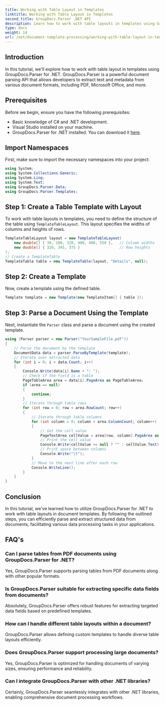 ```yaml
---
title: Working with Table Layout in Templates
linktitle: Working with Table Layout in Templates
second_title: GroupDocs.Parser .NET API
description: Learn how to work with table layouts in templates using GroupDocs.Parser for .NET. Extract structured data efficiently from documents.
type: docs
weight: 14
url: /net/document-template-processing/working-with-table-layout-in-templates/
---
```

## Introduction
In this tutorial, we'll explore how to work with table layout in templates using GroupDocs.Parser for .NET. GroupDocs.Parser is a powerful document parsing API that allows developers to extract text and metadata from various document formats, including PDF, Microsoft Office, and more.
## Prerequisites
Before we begin, ensure you have the following prerequisites:
- Basic knowledge of C# and .NET development.
- Visual Studio installed on your machine.
- GroupDocs.Parser for .NET installed. You can download it [here](https://releases.groupdocs.com/parser/net/).

## Import Namespaces
First, make sure to import the necessary namespaces into your project:
```csharp
using System;
using System.Collections.Generic;
using System.Linq;
using System.Text;
using GroupDocs.Parser.Data;
using GroupDocs.Parser.Templates;
```
## Step 1: Create a Table Template with Layout
To work with table layouts in templates, you need to define the structure of the table using `TemplateTableLayout`. This layout specifies the widths of columns and heights of rows.
```csharp
TemplateTableLayout layout = new TemplateTableLayout(
    new double[] { 30, 100, 320, 400, 480, 550 },   // Column widths
    new double[] { 320, 345, 375 }                  // Row heights
);
// Create a TemplateTable
TemplateTable table = new TemplateTable(layout, "Details", null);
```
## Step 2: Create a Template
Now, create a template using the defined table.
```csharp
Template template = new Template(new TemplateItem[] { table });
```
## Step 3: Parse a Document Using the Template
Next, instantiate the `Parser` class and parse a document using the created template.
```csharp
using (Parser parser = new Parser("YourSampleFile.pdf"))
{
    // Parse the document by the template
    DocumentData data = parser.ParseByTemplate(template);
    // Iterate over extracted data
    for (int i = 0; i < data.Count; i++)
    {
        Console.Write(data[i].Name + ": ");
        // Check if the field is a table
        PageTableArea area = data[i].PageArea as PageTableArea;
        if (area == null)
        {
            continue;
        }
        // Iterate through table rows
        for (int row = 0; row < area.RowCount; row++)
        {
            // Iterate through table columns
            for (int column = 0; column < area.ColumnCount; column++)
            {
                // Get the cell value
                PageTextArea cellValue = area[row, column].PageArea as PageTextArea;
                // Print the cell value
                Console.Write(cellValue == null ? "" : cellValue.Text);
                // Print space between columns
                Console.Write("\t");
            }
            // Move to the next line after each row
            Console.WriteLine();
        }
    }
}
```

## Conclusion
In this tutorial, we've learned how to utilize GroupDocs.Parser for .NET to work with table layouts in document templates. By following the outlined steps, you can efficiently parse and extract structured data from documents, facilitating various data processing tasks in your applications.

## FAQ's
### Can I parse tables from PDF documents using GroupDocs.Parser for .NET?
Yes, GroupDocs.Parser supports parsing tables from PDF documents along with other popular formats.
### Is GroupDocs.Parser suitable for extracting specific data fields from documents?
Absolutely, GroupDocs.Parser offers robust features for extracting targeted data fields based on predefined templates.
### How can I handle different table layouts within a document?
GroupDocs.Parser allows defining custom templates to handle diverse table layouts efficiently.
### Does GroupDocs.Parser support processing large documents?
Yes, GroupDocs.Parser is optimized for handling documents of varying sizes, ensuring performance and reliability.
### Can I integrate GroupDocs.Parser with other .NET libraries?
Certainly, GroupDocs.Parser seamlessly integrates with other .NET libraries, enabling comprehensive document processing workflows.
